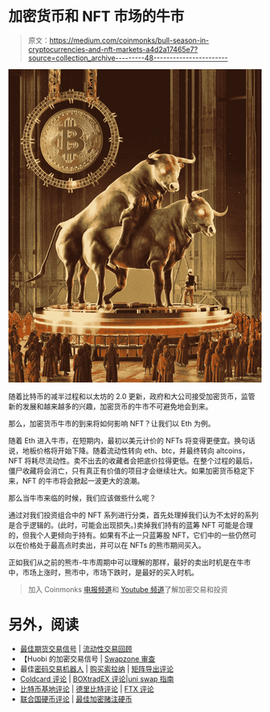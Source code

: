 # 加密货币和 NFT 市场的牛市

> 原文：<https://medium.com/coinmonks/bull-season-in-cryptocurrencies-and-nft-markets-a4d2a17465e7?source=collection_archive---------48----------------------->

![](img/275d0f490841901ec09a9682d7059f12.png)

随着比特币的减半过程和以太坊的 2.0 更新，政府和大公司接受加密货币，监管新的发展和越来越多的兴趣，加密货币的牛市不可避免地会到来。

那么，加密货币牛市的到来将如何影响 NFT？让我们以 Eth 为例。

随着 Eth 进入牛市，在短期内，最初以美元计价的 NFTs 将变得更便宜。换句话说，地板价格将开始下降。随着流动性转向 eth、btc，并最终转向 altcoins，NFT 将耗尽流动性。卖不出去的收藏者会把底价拉得更低。在整个过程的最后，僵尸收藏将会消亡，只有真正有价值的项目才会继续壮大。如果加密货币稳定下来，NFT 的牛市将会掀起一波更大的浪潮。

那么当牛市来临的时候，我们应该做些什么呢？

通过对我们投资组合中的 NFT 系列进行分类，首先处理掉我们认为不太好的系列是合乎逻辑的。(此时，可能会出现损失。)卖掉我们持有的蓝筹 NFT 可能是合理的，但我个人更倾向于持有。如果有不止一只蓝筹股 NFT，它们中的一些仍然可以在价格处于最高点时卖出，并可以在 NFTs 的熊市期间买入。

正如我们从之前的熊市-牛市周期中可以理解的那样，最好的卖出时机是在牛市中，市场上涨时，熊市中，市场下跌时，是最好的买入时机。

> 加入 Coinmonks [电报频道](https://t.me/coincodecap)和 [Youtube 频道](https://www.youtube.com/c/coinmonks/videos)了解加密交易和投资

# 另外，阅读

*   [最佳期货交易信号](https://coincodecap.com/futures-trading-signals) | [流动性交易回顾](https://coincodecap.com/liquid-exchange-review)
*   【Huobi 的加密交易信号 | [Swapzone 审查](/coinmonks/swapzone-review-crypto-exchange-data-aggregator-e0ad78e55ed7)
*   最佳[密码交易机器人](https://coincodecap.com/best-crypto-trading-bots) | [购买索拉纳](https://coincodecap.com/buy-solana) | [矩阵导出评论](https://coincodecap.com/matrixport-review)
*   [Coldcard 评论](https://coincodecap.com/coldcard-review) | [BOXtradEX 评论](https://coincodecap.com/boxtradex-review)|[uni swap 指南](https://coincodecap.com/uniswap)
*   [比特币基地评论](/coinmonks/coinbase-review-6ef4e0f56064) | [德里比特评论](/coinmonks/deribit-review-options-fees-apis-and-testnet-2ca16c4bbdb2) | [FTX 评论](/coinmonks/ftx-crypto-exchange-review-53664ac1198f)
*   [联合国硬币评论](https://coincodecap.com/unocoin-review) | [最佳加密赌注硬币](https://coincodecap.com/best-crypto-staking-coins)